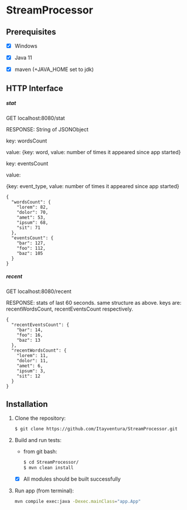 # StreamProcessor

## Prerequisites
 - [x] Windows
 
 - [x] Java 11

 - [x] maven (+JAVA_HOME set to jdk)
 
## HTTP Interface

##### stat
GET localhost:8080/stat

RESPONSE:
String of JSONObject

key: wordsCount

value: {key: word,
    value: number of times it appeared since app started}
    
key: eventsCount

value: 

{key: event_type, value: number of times it appeared since app started} 

```
{
  "wordsCount": {
    "lorem": 82,
    "dolor": 70,
    "amet": 53,
    "ipsum": 68,
    "sit": 71
  },
  "eventsCount": {
    "bar": 127,
    "foo": 112,
    "baz": 105
  }
}
```
##### recent
GET localhost:8080/recent

RESPONSE:
stats of last 60 seconds.
same structure as above.
keys are: recentWordsCount, recentEventsCount respectively.
```
{
  "recentEventsCount": {
    "bar": 14,
    "foo": 16,
    "baz": 13
  },
  "recentWordsCount": {
    "lorem": 11,
    "dolor": 11,
    "amet": 6,
    "ipsum": 3,
    "sit": 12
  }
}
```

## Installation
1. Clone the repository:

    ```sh
    $ git clone https://github.com/Itayventura/StreamProcessor.git
    ```
   
2. Build and run tests:
    - from git bash:
        ```sh
        $ cd StreamProcessor/
        $ mvn clean install
        ```
     
    - [x] All modules should be built successfully

3. Run app (from terminal):
    ```sh
    mvn compile exec:java -Dexec.mainClass="app.App"
    ```

